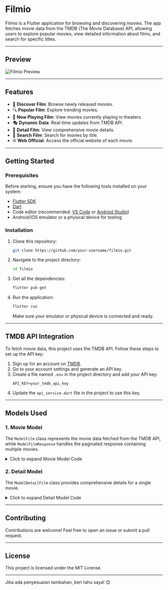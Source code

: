 # Filmio

Filmio is a Flutter application for browsing and discovering movies. The app fetches movie data from the TMDB (The Movie Database) API, allowing users to explore popular movies, view detailed information about films, and search for specific titles.

---

## Preview

![Filmio Preview](assets/images/preview.png)

---

## Features
- 🎥 **Discover Film**: Browse newly released movies.
- 🔍 **Popular Film**: Explore trending movies.
- 📄 **Now Playing Film**: View movies currently playing in theaters.
- 🎭 **Dynamic Data**: Real-time updates from TMDB API.
- 📜 **Detail Film**: View comprehensive movie details.
- 🔎 **Search Film**: Search for movies by title.
- 🌐 **Web Official**: Access the official website of each movie.

---

## Getting Started

### **Prerequisites**
Before starting, ensure you have the following tools installed on your system:
- [Flutter SDK](https://flutter.dev/docs/get-started/install)
- [Dart](https://dart.dev/get-dart)
- Code editor (recommended: [VS Code](https://code.visualstudio.com/) or [Android Studio](https://developer.android.com/studio))
- Android/iOS emulator or a physical device for testing

### **Installation**
1. Clone this repository:
   ```bash
   git clone https://github.com/your-username/filmio.git
   ```
2. Navigate to the project directory:
   ```bash
   cd filmio
   ```
3. Get all the dependencies:
   ```bash
   flutter pub get
   ```
4. Run the application:
   ```bash
   flutter run
   ```
   Make sure your emulator or physical device is connected and ready.

---

## TMDB API Integration

To fetch movie data, this project uses the TMDB API. Follow these steps to set up the API key:

1. Sign up for an account on [TMDB](https://www.themoviedb.org/).
2. Go to your account settings and generate an API key.
3. Create a file named `.env` in the project directory and add your API key:
   ```env
   API_KEY=your_tmdb_api_key
   ```
4. Update the `api_service.dart` file in the project to use this key.

---

## Models Used

### 1. **Movie Model**
The `ModelFilm` class represents the movie data fetched from the TMDB API, while `ModelFilmResponse` handles the paginated response containing multiple movies.

<details>
<summary>Click to expand Movie Model Code</summary>

```dart
// Movie response and model classes
import 'dart:convert';

ModelFilmResponse modelFilmResponseFromJson(String str) => ModelFilmResponse.fromJson(json.decode(str));

String modelFilmResponseToJson(ModelFilmResponse data) => json.encode(data.toJson());

class ModelFilmResponse {
    int page;
    List<ModelFilm> results;
    int totalPages;
    int totalResults;

    ModelFilmResponse({
        required this.page,
        required this.results,
        required this.totalPages,
        required this.totalResults,
    });

    factory ModelFilmResponse.fromJson(Map<String, dynamic> json) => ModelFilmResponse(
        page: json["page"] ?? 0,
        results: List<ModelFilm>.from(json["results"].map((x) => ModelFilm.fromJson(x ?? {}))),
        totalPages: json["total_pages"] ?? 0,
        totalResults: json["total_results"] ?? 0,
    );

    Map<String, dynamic> toJson() => {
        "page": page,
        "results": List<dynamic>.from(results.map((x) => x.toJson())),
        "total_pages": totalPages,
        "total_results": totalResults,
    };
}

class ModelFilm {
    String backdropPath;
    int id;
    String overview;
    String posterPath;
    String title;
    double voteAverage;
    int voteCount;

    ModelFilm({
        required this.backdropPath,
        required this.id,
        required this.overview,
        required this.posterPath,
        required this.title,
        required this.voteAverage,
        required this.voteCount,
    });

    factory ModelFilm.fromJson(Map<String, dynamic> json) => ModelFilm(
        backdropPath: json["backdrop_path"] ?? '', 
        id: json["id"] ?? 0,
        overview: json["overview"] ?? 'No Overview',
        posterPath: json["poster_path"] ?? '',
        title: json["title"] ?? 'No Title',
        voteAverage: json["vote_average"]?.toDouble() ?? 0.0,
        voteCount: json["vote_count"] ?? 0,
    );

    Map<String, dynamic> toJson() => {
        "backdrop_path": backdropPath,
        "id": id,
        "overview": overview,
        "poster_path": posterPath,
        "title": title,
        "vote_average": voteAverage,
        "vote_count": voteCount,
    };
}
```

</details>

### 2. **Detail Model**
The `ModelDetailFilm` class provides comprehensive details for a single movie.

<details>
<summary>Click to expand Detail Model Code</summary>

```dart
class ModelDetailFilm {
    final bool adult;
    final String backdropPath;
    final int budget;
    final List<Genre> genres;
    final String homepage;
    final int id;
    final String overview;
    final double popularity;
    final String posterPath;
    final DateTime releaseDate;
    final int revenue;
    final String status;
    final String tagline;
    final String title;
    final double voteAverage;
    final int voteCount;

    ModelDetailFilm({
        required this.adult,
        required this.backdropPath,
        required this.budget,
        required this.genres,
        required this.homepage,
        required this.id,
        required this.overview,
        required this.popularity,
        required this.posterPath,
        required this.releaseDate,
        required this.revenue,
        required this.status,
        required this.tagline,
        required this.title,
        required this.voteAverage,
        required this.voteCount,
    });

    factory ModelDetailFilm.fromJson(Map<String, dynamic> json) => ModelDetailFilm(
        adult: json["adult"] ?? false,
        backdropPath: json["backdrop_path"] ?? '',
        budget: json["budget"] ?? 0,
        genres: List<Genre>.from(json["genres"]?.map((x) => Genre.fromJson(x)) ?? []),
        homepage: json["homepage"] ?? '',
        id: json["id"] ?? 0,
        overview: json["overview"] ?? 'No Overview',
        popularity: json["popularity"]?.toDouble() ?? 0.0,
        posterPath: json["poster_path"] ?? '',
        releaseDate: json["release_date"] != null ? DateTime.parse(json["release_date"]) : DateTime(2000),
        revenue: json["revenue"] ?? 0,
        status: json["status"] ?? '',
        tagline: json["tagline"] ?? '',
        title: json["title"] ?? 'No Title',
        voteAverage: json["vote_average"]?.toDouble() ?? 0.0,
        voteCount: json["vote_count"] ?? 0,
    );
}

class Genre {
    final int id;
    final String name;

    Genre({
        required this.id,
        required this.name,
    });

    factory Genre.fromJson(Map<String, dynamic> json) => Genre(
        id: json["id"] ?? 0,
        name: json["name"] ?? 'Unknown',
    );
}
```

</details>

---

## Contributing
Contributions are welcome! Feel free to open an issue or submit a pull request.

---

## License
This project is licensed under the MIT License.

---

Jika ada penyesuaian tambahan, beri tahu saya! 😊
